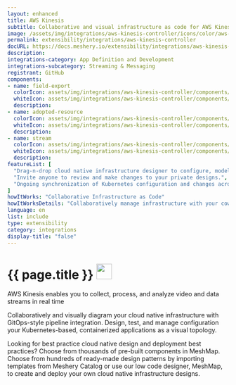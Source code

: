 ```yaml
---
layout: enhanced
title: AWS Kinesis
subtitle: Collaborative and visual infrastructure as code for AWS Kinesis
image: /assets/img/integrations/aws-kinesis-controller/icons/color/aws-kinesis-controller-color.svg
permalink: extensibility/integrations/aws-kinesis-controller
docURL: https://docs.meshery.io/extensibility/integrations/aws-kinesis-controller
description: 
integrations-category: App Definition and Development
integrations-subcategory: Streaming & Messaging
registrant: GitHub
components: 
- name: field-export
  colorIcon: assets/img/integrations/aws-kinesis-controller/components/field-export/icons/color/field-export-color.svg
  whiteIcon: assets/img/integrations/aws-kinesis-controller/components/field-export/icons/white/field-export-white.svg
  description: 
- name: adopted-resource
  colorIcon: assets/img/integrations/aws-kinesis-controller/components/adopted-resource/icons/color/adopted-resource-color.svg
  whiteIcon: assets/img/integrations/aws-kinesis-controller/components/adopted-resource/icons/white/adopted-resource-white.svg
  description: 
- name: stream
  colorIcon: assets/img/integrations/aws-kinesis-controller/components/stream/icons/color/stream-color.svg
  whiteIcon: assets/img/integrations/aws-kinesis-controller/components/stream/icons/white/stream-white.svg
  description: 
featureList: [
  "Drag-n-drop cloud native infrastructure designer to configure, model, and deploy your workloads.",
  "Invite anyone to review and make changes to your private designs.",
  "Ongoing synchronization of Kubernetes configuration and changes across any number of clusters."
]
howItWorks: "Collaborative Infrastructure as Code"
howItWorksDetails: "Collaboratively manage infrastructure with your coworkers synchronously sharing the same designs."
language: en
list: include
type: extensibility
category: integrations
display-title: "false"
---
```

<h1>{{ page.title }} <img src="{{ page.image }}" style="width: 35px; height: 35px;" /></h1>

<p>
AWS Kinesis enables you to collect, process, and analyze video and data streams in real time
</p>
<p>
    Collaboratively and visually diagram your cloud native infrastructure with GitOps-style pipeline integration. Design, test, and manage configuration your Kubernetes-based, containerized applications as a visual topology.
</p>
<p>
    Looking for best practice cloud native design and deployment best practices? Choose from thousands of pre-built components in MeshMap. Choose from hundreds of ready-made design patterns by importing templates from Meshery Catalog or use our low code designer, MeshMap, to create and deploy your own cloud native infrastructure designs.
</p>
